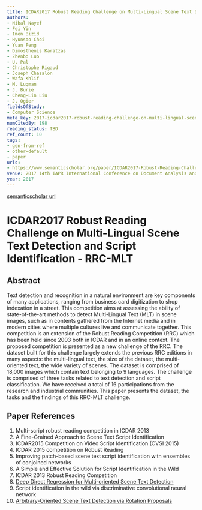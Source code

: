 ```yaml
---
title: ICDAR2017 Robust Reading Challenge on Multi-Lingual Scene Text Detection and Script Identification - RRC-MLT
authors:
- Nibal Nayef
- Fei Yin
- Imen Bizid
- Hyunsoo Choi
- Yuan Feng
- Dimosthenis Karatzas
- Zhenbo Luo
- U. Pal
- Christophe Rigaud
- Joseph Chazalon
- Wafa Khlif
- M. Luqman
- J. Burie
- Cheng-Lin Liu
- J. Ogier
fieldsOfStudy:
- Computer Science
meta_key: 2017-icdar2017-robust-reading-challenge-on-multi-lingual-scene-text-detection-and-script-identification-rrc-mlt
numCitedBy: 198
reading_status: TBD
ref_count: 10
tags:
- gen-from-ref
- other-default
- paper
urls:
- https://www.semanticscholar.org/paper/ICDAR2017-Robust-Reading-Challenge-on-Multi-Lingual-Nayef-Yin/d899525e35ef784afd2aeeac977d7bb361fd7092?sort=total-citations
venue: 2017 14th IAPR International Conference on Document Analysis and Recognition (ICDAR)
year: 2017
---
```


[semanticscholar url](https://www.semanticscholar.org/paper/ICDAR2017-Robust-Reading-Challenge-on-Multi-Lingual-Nayef-Yin/d899525e35ef784afd2aeeac977d7bb361fd7092?sort=total-citations)

# ICDAR2017 Robust Reading Challenge on Multi-Lingual Scene Text Detection and Script Identification - RRC-MLT

## Abstract

Text detection and recognition in a natural environment are key components of many applications, ranging from business card digitization to shop indexation in a street. This competition aims at assessing the ability of state-of-the-art methods to detect Multi-Lingual Text (MLT) in scene images, such as in contents gathered from the Internet media and in modern cities where multiple cultures live and communicate together. This competition is an extension of the Robust Reading Competition (RRC) which has been held since 2003 both in ICDAR and in an online context. The proposed competition is presented as a new challenge of the RRC. The dataset built for this challenge largely extends the previous RRC editions in many aspects: the multi-lingual text, the size of the dataset, the multi-oriented text, the wide variety of scenes. The dataset is comprised of 18,000 images which contain text belonging to 9 languages. The challenge is comprised of three tasks related to text detection and script classification. We have received a total of 16 participations from the research and industrial communities. This paper presents the dataset, the tasks and the findings of this RRC-MLT challenge.

## Paper References

1. Multi-script robust reading competition in ICDAR 2013
2. A Fine-Grained Approach to Scene Text Script Identification
3. ICDAR2015 Competition on Video Script Identification (CVSI 2015)
4. ICDAR 2015 competition on Robust Reading
5. Improving patch-based scene text script identification with ensembles of conjoined networks
6. A Simple and Effective Solution for Script Identification in the Wild
7. ICDAR 2013 Robust Reading Competition
8. [Deep Direct Regression for Multi-oriented Scene Text Detection](2017-deep-direct-regression-for-multi-oriented-scene-text-detection)
9. Script identification in the wild via discriminative convolutional neural network
10. [Arbitrary-Oriented Scene Text Detection via Rotation Proposals](2018-arbitrary-oriented-scene-text-detection-via-rotation-proposals)
